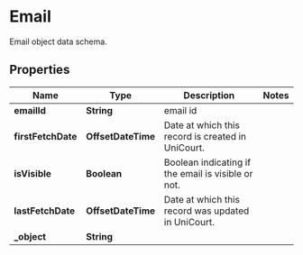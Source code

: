 

# Email

Email object data schema.

## Properties

| Name | Type | Description | Notes |
|------------ | ------------- | ------------- | -------------|
|**emailId** | **String** | email id |  |
|**firstFetchDate** | **OffsetDateTime** | Date at which this record is created in UniCourt. |  |
|**isVisible** | **Boolean** | Boolean indicating if the email is visible or not. |  |
|**lastFetchDate** | **OffsetDateTime** | Date at which this record was updated in UniCourt. |  |
|**_object** | **String** |  |  |



